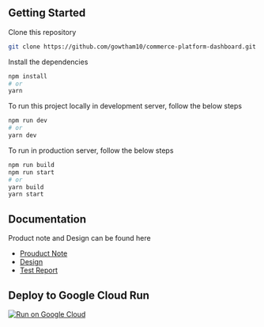 
## Getting Started

Clone this repository
```bash 
git clone https://github.com/gowtham10/commerce-platform-dashboard.git
```

Install the dependencies
```bash
npm install
# or
yarn
```

To run this project locally in development server, follow the below steps

```bash
npm run dev
# or
yarn dev
```

To run in production server, follow the below steps

```bash
npm run build
npm run start
# or
yarn build
yarn start
```

## Documentation

Product note and Design can be found here

* [Prouduct Note](./documents/product-note.md)
* [Design](./documents/design-decisions.md)
* [Test Report](./e2e-report.html)

## Deploy to Google Cloud Run

[![Run on Google Cloud](https://deploy.cloud.run/button.svg)](https://deploy.cloud.run)
